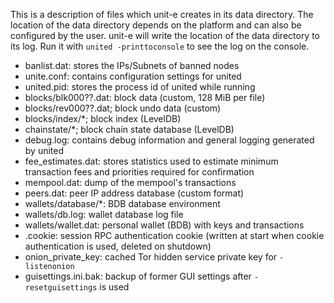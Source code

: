 This is a description of files which unit-e creates in its data directory. The
location of the data directory depends on the platform and can also be
configured by the user. unit-e will write the location of the data directory to
its log. Run it with `united -printtoconsole` to see the log on the console.

* banlist.dat: stores the IPs/Subnets of banned nodes
* unite.conf: contains configuration settings for united
* united.pid: stores the process id of united while running
* blocks/blk000??.dat: block data (custom, 128 MiB per file)
* blocks/rev000??.dat; block undo data (custom)
* blocks/index/*; block index (LevelDB)
* chainstate/*; block chain state database (LevelDB)
* debug.log: contains debug information and general logging generated by united
* fee_estimates.dat: stores statistics used to estimate minimum transaction fees and priorities required for confirmation
* mempool.dat: dump of the mempool's transactions
* peers.dat: peer IP address database (custom format)
* wallets/database/*: BDB database environment
* wallets/db.log: wallet database log file
* wallets/wallet.dat: personal wallet (BDB) with keys and transactions
* .cookie: session RPC authentication cookie (written at start when cookie authentication is used, deleted on shutdown)
* onion_private_key: cached Tor hidden service private key for `-listenonion`
* guisettings.ini.bak: backup of former GUI settings after `-resetguisettings` is used
